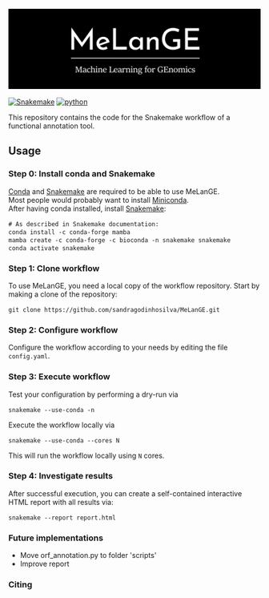 ![Header](bitmap2.jpeg)


[![Snakemake](https://img.shields.io/badge/snakemake-≥5.31-brightgreen.svg)](https://snakemake.bitbucket.io)
[![python](https://img.shields.io/badge/python-≥3.8-brightgreen.svg)](https://www.python.org/)


This repository contains the code for the Snakemake workflow of a functional annotation tool.


## Usage

### Step 0: Install conda and Snakemake
[Conda](https://conda.io/docs/) and
[Snakemake](https://snakemake.readthedocs.io) are required to be able to use
MeLanGE. \
Most people would probably want to install
[Miniconda](https://conda.io/miniconda.html). \
After having conda installed, install [Snakemake](https://snakemake.readthedocs.io/en/stable/getting_started/installation.html):

    # As described in Snakemake documentation:
    conda install -c conda-forge mamba
    mamba create -c conda-forge -c bioconda -n snakemake snakemake
    conda activate snakemake


### Step 1: Clone workflow
To use MeLanGE, you need a local copy of the workflow repository. Start by
making a clone of the repository: 

    git clone https://github.com/sandragodinhosilva/MeLanGE.git

### Step 2: Configure workflow
Configure the workflow according to your needs by editing the file
`config.yaml`.

### Step 3: Execute workflow
Test your configuration by performing a dry-run via

    snakemake --use-conda -n

Execute the workflow locally via

    snakemake --use-conda --cores N

This will run the workflow locally using `N` cores. 

### Step 4: Investigate results
After successful execution, you can create a self-contained interactive HTML report with all results via:

    snakemake --report report.html


### Future implementations
- Move orf_annotation.py to folder 'scripts'
- Improve report

### Citing


